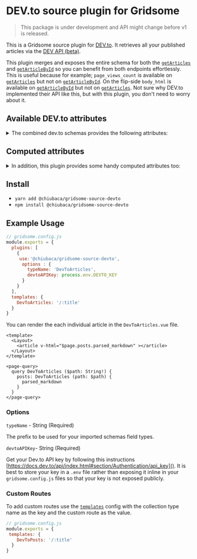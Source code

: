 # DEV.to source plugin for Gridsome

>  This package is under development and API might change before v1 is released.

This is a Gridsome source plugin for [DEV.to](https://docs.dev.to/api/). It retrieves all your published articles via the [DEV API (beta)](https://docs.dev.to/api/).

This plugin merges and exposes the entire schema for both the [`getArticles`](https://docs.dev.to/api/index.html#operation/getArticles) and [`getArticleById`](https://docs.dev.to/api/index.html#operation/getArticleById) so you can benefit from both endpoints effortlessly. This is useful because for example; `page_views_count` is available on [`getArticles`](https://docs.dev.to/api/index.html#operation/getArticles) but not on [`getArticleById`](https://docs.dev.to/api/index.html#operation/getArticleById). On the flip-side `body_html` is available on [`getArticleById`](https://docs.dev.to/api/index.html#operation/getArticleById) but not on [`getArticles`](https://docs.dev.to/api/index.html#operation/getArticles). Not sure why DEV.to implemented their API like this, but with this plugin, you don't need to worry about it.

## Available DEV.to attributes
<details>
  <summary>The combined dev.to schemas provides the following attributes:</summary>
  
  * `type_of`
  
  * `id`
  
  * `title`
  
  * `description`
  
  * `published`
  
  * `readable_publish_date`
  
  * `published_at`
  
  * `slug`
  
  * `url`
  
  * `comments_count`
  
  * `public_reactions_count`
  
  * `page_views_count`
  
  * `collection_id`
  
  * `published_timestamp`
  
  * `positive_reactions_count`
  
  * `social_image`
  
  * `canonical_url`
  
  * `created_at`
  
  * `edited_at`
  
  * `crossposted_at`
  
  * `published_at`
  
  * `last_comment_at`
  
  * `tag_list`
  
  * `tags`
  
  * `body_html`
  
  * `body_markdown`
  
  * `user`
</details>


## Computed attributes
<details>
  <summary>In addition, this plugin provides some handy computed attributes too: </summary>

  * `parsed_markdown`: Similar to `body_html`. However the parsed markdown has been processed to provide some additional extras such syntax highlighting by prism.js and github style auto links. Note: shortcodes are not parsed.
     
  
  * `time_to_read`: Estimated time to read an article based on [200 word per minute](https://irisreading.com/the-average-reading-speed/).
  
</details>

## Install
- `yarn add @chiubaca/gridsome-source-devto`
- `npm install @chiubaca/gridsome-source-devto`

## Example Usage

```js
// gridsome.config.js
module.exports = {
  plugins: [
    {
     use:'@chiubaca/gridsome-source-devto',
      options : {
        typeName: 'DevToArticles',
        devtoAPIKey: process.env.DEVTO_KEY
      }
    }
  ],
  templates: {
    DevToArticles: '/:title'
  }
}
```

You can render the each individual article in the `DevToArticles.vue` file.

```vue
<template>
  <Layout>
    <article v-html="$page.posts.parsed_markdown" ></article>
  </Layout>
</template>

<page-query>
  query DevToArticles ($path: String!) {
    posts: DevToArticles (path: $path) {
      parsed_markdown
    }
  }
</page-query>
```

### Options

`typeName` - String (Required)

The prefix to be used for your imported schemas field types.

`devtoAPIKey`- String (Required)

Get your Dev.to API key by following this instructions [https://docs.dev.to/api/index.html#section/Authentication/api_key]().
It is best to store your key in a `.env` file rather than exposing it inline in your `gridsome.config.js` files so that your key is not exposed publicly.


### Custom Routes

To add custom routes use the [`templates`](https://gridsome.org/docs/templates/) config with the collection type name as the key and the custom route as the value.

```js
// gridsome.config.js
module.exports = {
 templates: {
    DevToPosts: '/:title'
  }
}
```

